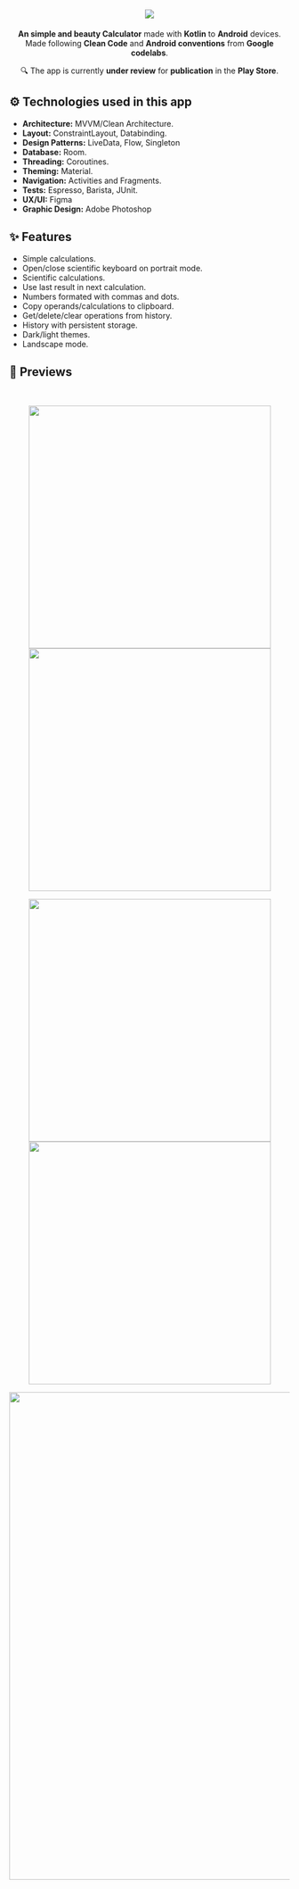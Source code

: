 <h1 align="center"><img src="https://github.com/daavsnts/calculator/raw/main/images/banner-presentation.jpg"></h1>

<p align="center"><b>An simple and beauty Calculator</b> made with <b>Kotlin</b> to <b>Android</b> devices.</br>
Made following <b>Clean Code</b> and <b>Android conventions</b> from <b>Google codelabs</b>.</br></p>
<p align="center">
🔍 The app is currently <b>under review</b> for <b>publication</b> in the <b>Play Store</b>.</p>

<h2>⚙️ Technologies used in this app</h2>
<ul>
  <li><b>Architecture:</b> MVVM/Clean Architecture.</li>
  <li><b>Layout:</b> ConstraintLayout, Databinding.</li>
  <li><b>Design Patterns:</b> LiveData, Flow, Singleton</li>
  <li><b>Database:</b> Room.</li>
  <li><b>Threading:</b> Coroutines.</li>
  <li><b>Theming:</b> Material.</li>
  <li><b>Navigation:</b> Activities and Fragments.</li>
  <li><b>Tests:</b> Espresso, Barista, JUnit.</li>
  <li><b>UX/UI:</b> Figma</li>
  <li><b>Graphic Design:</b> Adobe Photoshop</li>
</ul>

<h2>✨ Features</h2>
<ul>
  <li>Simple calculations.</li>
  <li>Open/close scientific keyboard on portrait mode.</li>
  <li>Scientific calculations</b>.</li>
  <li>Use last result in next calculation</b>.</li>
  <li>Numbers formated with commas and dots</b>.</li>
  <li>Copy operands/calculations to clipboard.</li>
  <li>Get/delete/clear operations from history.</li>
  <li>History with persistent storage.</li>
  <li>Dark/light themes.</li>
  <li>Landscape mode.</li>
</ul>

<h2>👀 Previews</h2>
</br>
<div align="center"><p float="left">
  <img src="https://github.com/daavsnts/calculator/raw/main/images/main-screen-light.jpg" width="435" />
  <img src="https://github.com/daavsnts/calculator/raw/main/images/main-screen-light-and-dark.jpg" width="435" /> 
</p></div>
<div align="center"><p float="left">
  <img src="https://github.com/daavsnts/calculator/raw/main/images/main-screen-scientific-keyboard-dark.jpg" width="435" />
  <img src="https://github.com/daavsnts/calculator/raw/main/images/history-screen-light.jpg" width="435" /> 
</p></div>
<div align="center"><img src="https://github.com/daavsnts/calculator/raw/main/images/landscape-screens.jpg" width="874" /></div>
